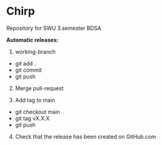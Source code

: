 # Chirp
Repository for SWU 3.semester BDSA


**Automatic releases:**

1. working-branch
- git add .
- git commit
- git push

2. Merge pull-request
  
3. Add tag to main
- git checkout main
- git tag vX.X.X
- git push

4. Check that the release has been created on GitHub.com
